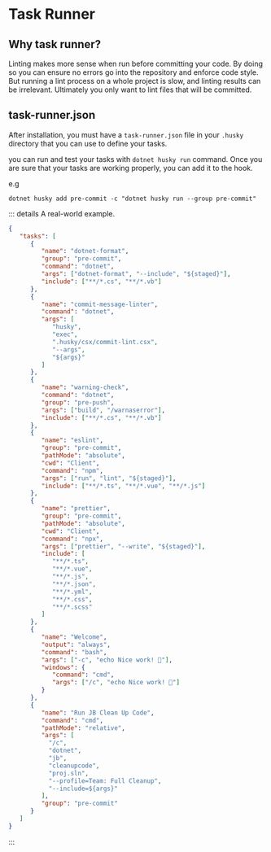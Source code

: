 # Task Runner

## Why task runner?

Linting makes more sense when run before committing your code. By doing so you can ensure no errors go into the repository and enforce code style. But running a lint process on a whole project is slow, and linting results can be irrelevant. Ultimately you only want to lint files that will be committed.

## task-runner.json

After installation, you must have a `task-runner.json` file in your `.husky` directory that you can use to define your tasks.

you can run and test your tasks with `dotnet husky run` command. Once you are sure that your tasks are working properly, you can add it to the hook.

e.g

``` shell:no-line-numbers:no-v-pre
dotnet husky add pre-commit -c "dotnet husky run --group pre-commit"
```

::: details A real-world example.

``` json
{
   "tasks": [
      {
         "name": "dotnet-format",
         "group": "pre-commit",
         "command": "dotnet",
         "args": ["dotnet-format", "--include", "${staged}"],
         "include": ["**/*.cs", "**/*.vb"]
      },
      {
         "name": "commit-message-linter",
         "command": "dotnet",
         "args": [
            "husky",
            "exec",
            ".husky/csx/commit-lint.csx",
            "--args",
            "${args}"
         ]
      },
      {
         "name": "warning-check",
         "command": "dotnet",
         "group": "pre-push",
         "args": ["build", "/warnaserror"],
         "include": ["**/*.cs", "**/*.vb"]
      },
      {
         "name": "eslint",
         "group": "pre-commit",
         "pathMode": "absolute",
         "cwd": "Client",
         "command": "npm",
         "args": ["run", "lint", "${staged}"],
         "include": ["**/*.ts", "**/*.vue", "**/*.js"]
      },
      {
         "name": "prettier",
         "group": "pre-commit",
         "pathMode": "absolute",
         "cwd": "Client",
         "command": "npx",
         "args": ["prettier", "--write", "${staged}"],
         "include": [
            "**/*.ts",
            "**/*.vue",
            "**/*.js",
            "**/*.json",
            "**/*.yml",
            "**/*.css",
            "**/*.scss"
         ]
      },
      {
         "name": "Welcome",
         "output": "always",
         "command": "bash",
         "args": ["-c", "echo Nice work! 🥂"],
         "windows": {
            "command": "cmd",
            "args": ["/c", "echo Nice work! 🥂"]
         }
      },
      {
         "name": "Run JB Clean Up Code",
         "command": "cmd",
         "pathMode": "relative",
         "args": [
           "/c",
           "dotnet",
           "jb",
           "cleanupcode",
           "proj.sln",
           "--profile=Team: Full Cleanup",
           "--include=${args}"
         ],
         "group": "pre-commit"
      }
   ]
}
```

:::
